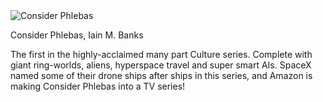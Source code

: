 <img src="../../public/images/book_covers/consider_phlebas.jpeg" id="cover" alt="Consider Phlebas"/>
<p id="title">Consider Phlebas, Iain M. Banks</p>

The first in the highly-acclaimed many part Culture series. 
Complete with giant ring-worlds, aliens, hyperspace travel and super smart AIs.
SpaceX named some of their drone ships after ships in this series, and Amazon is making Consider Phlebas into a TV series!
